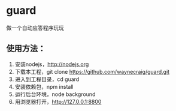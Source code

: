 guard
=====

做一个自动应答程序玩玩

## 使用方法：

1. 安装nodejs，http://nodejs.org
2. 下载本工程，git clone https://github.com/waynecraig/guard.git
3. 进入到工程目录，cd guard
4. 安装依赖包，npm install
5. 运行后台环境，node background
6. 用浏览器打开，http://127.0.0.1:8800